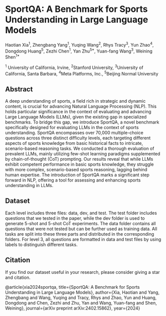 # SportQA: A Benchmark for Sports Understanding in Large Language Models
Haotian Xia<sup>1</sup>, Zhengbang Yang<sup>1</sup>, Yuqing Wang<sup>2</sup>, Rhys Tracy<sup>3</sup>, Yun Zhao<sup>4</sup>, Dongdong Huang<sup>5</sup>, Zezhi Chen<sup>1</sup>, Yan Zhu<sup>5*</sup>, Yuan-fang Wang<sup>3</sup>, Weining Shen<sup>1*</sup>

<sup>1</sup> University of California, Irvine, <sup>2</sup>Stanford University, <sup>3</sup>University of California, Santa Barbara, <sup>4</sup>Meta Platforms, Inc., <sup>5</sup>Beijing Normal University

## Abstract

A deep understanding of sports, a field rich in strategic and dynamic content, is crucial for advancing Natural Language Processing (NLP). This holds particular significance in the context of evaluating and advancing Large Language Models (LLMs), given the existing gap in specialized benchmarks. To bridge this gap, we introduce SportQA, a novel benchmark specifically designed for evaluating LLMs in the context of sports understanding. SportQA encompasses over 70,000 multiple-choice questions across three distinct difficulty levels, each targeting different aspects of sports knowledge from basic historical facts to intricate, scenario-based reasoning tasks. We conducted a thorough evaluation of prevalent LLMs, mainly utilizing few-shot learning paradigms supplemented by chain-of-thought (CoT) prompting. Our results reveal that while LLMs exhibit competent performance in basic sports knowledge, they struggle with more complex, scenario-based sports reasoning, lagging behind human expertise. The introduction of SportQA marks a significant step forward in NLP, offering a tool for assessing and enhancing sports understanding in LLMs.

## Dataset

Each level includes three files: data, dev, and test. The test folder includes questions that we tested in the paper, while the dev folder is used to generate 5-shot and 5-shot CoT experiments. The data folder contains all questions that were not tested but can be further used as training data. All tasks are split into these three parts and distributed in the corresponding folders. For level 3, all questions are formatted in data and test files by using labels to distinguish different tasks.

## Citation

If you find our dataset useful in your research, please consider giving a star and citation.

<tab>@article{xia2024sportqa,
  title={SportQA: A Benchmark for Sports Understanding in Large Language Models},
  author={Xia, Haotian and Yang, Zhengbang and Wang, Yuqing and Tracy, Rhys and Zhao, Yun and Huang, Dongdong and Chen, Zezhi and Zhu, Yan and Wang, Yuan-fang and Shen, Weining},
  journal={arXiv preprint arXiv:2402.15862},
  year={2024}<tab>
